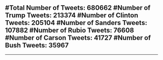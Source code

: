 #Total Number of Tweets: 680662 
#Number of Trump Tweets: 213374
#Number of Clinton Tweets: 205104
#Number of Sanders Tweets: 107882
#Number of Rubio Tweets: 76608
#Number of Carson Tweets: 41727
#Number of Bush Tweets: 35967
---
---
